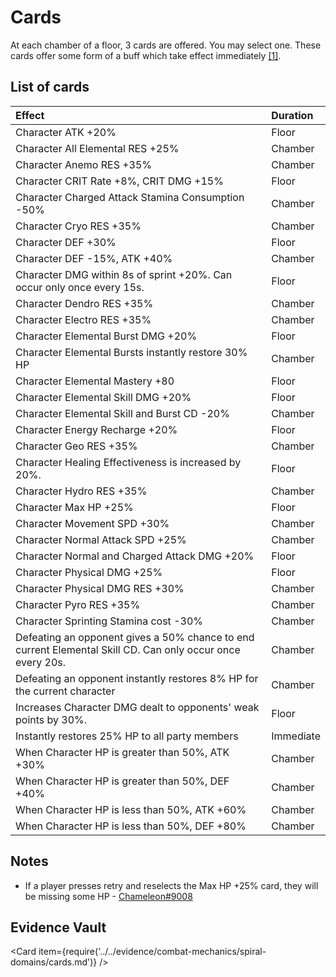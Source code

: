 # Cards

At each chamber of a floor, 3 cards are offered. You may select one. These cards offer some form of a buff which take effect immediately [\[1\]](../../evidence/combat-mechanics/spiral-domains/cards.md#cards-activate-immediately-after-selection).

## List of cards

| Effect                                                                                                     | Duration  |
| :--------------------------------------------------------------------------------------------------------- | :-------- |
| Character ATK +20%                                                                                         | Floor     |
| Character All Elemental RES +25%                                                                           | Chamber   |
| Character Anemo RES +35%                                                                                   | Chamber   |
| Character CRIT Rate +8%, CRIT DMG +15%                                                                     | Floor     |
| Character Charged Attack Stamina Consumption -50%                                                          | Chamber   |
| Character Cryo RES +35%                                                                                    | Chamber   |
| Character DEF +30%                                                                                         | Floor     |
| Character DEF -15%, ATK +40%                                                                               | Chamber   |
| Character DMG within 8s of sprint +20%. Can occur only once every 15s.                                     | Floor     |
| Character Dendro RES +35%                                                                                  | Chamber   |
| Character Electro RES +35%                                                                                 | Chamber   |
| Character Elemental Burst DMG +20%                                                                         | Floor     |
| Character Elemental Bursts instantly restore 30% HP                                                        | Chamber   |
| Character Elemental Mastery +80                                                                            | Floor     |
| Character Elemental Skill DMG +20%                                                                         | Floor     |
| Character Elemental Skill and Burst CD -20%                                                                | Chamber   |
| Character Energy Recharge +20%                                                                             | Floor     |
| Character Geo RES +35%                                                                                     | Chamber   |
| Character Healing Effectiveness is increased by 20%.                                                       | Floor     |
| Character Hydro RES +35%                                                                                   | Chamber   |
| Character Max HP +25%                                                                                      | Floor     |
| Character Movement SPD +30%                                                                                | Chamber   |
| Character Normal Attack SPD +25%                                                                           | Chamber   |
| Character Normal and Charged Attack DMG +20%                                                               | Floor     |
| Character Physical DMG +25%                                                                                | Floor     |
| Character Physical DMG RES +30%                                                                            | Chamber   |
| Character Pyro RES +35%                                                                                    | Chamber   |
| Character Sprinting Stamina cost -30%                                                                      | Chamber   |
| Defeating an opponent gives a 50% chance to end current Elemental Skill CD. Can only occur once every 20s. | Chamber   |
| Defeating an opponent instantly restores 8% HP for the current character                                   | Chamber   |
| Increases Character DMG dealt to opponents' weak points by 30%.                                            | Floor     |
| Instantly restores 25% HP to all party members                                                             | Immediate |
| When Character HP is greater than 50%, ATK +30%                                                            | Chamber   |
| When Character HP is greater than 50%, DEF +40%                                                            | Chamber   |
| When Character HP is less than 50%, ATK +60%                                                               | Chamber   |
| When Character HP is less than 50%, DEF +80%                                                               | Chamber   |

## Notes

* If a player presses retry and reselects the Max HP +25% card, they will be missing some HP - [Chameleon\#9008](../../evidence/combat-mechanics/spiral-domains/cards.md#hp-loss-on-retry)

## Evidence Vault

<Card item={require('../../evidence/combat-mechanics/spiral-domains/cards.md')} />
